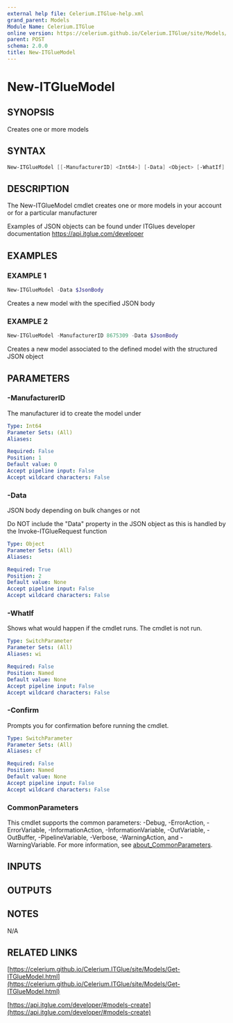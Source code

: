```yaml
---
external help file: Celerium.ITGlue-help.xml
grand_parent: Models
Module Name: Celerium.ITGlue
online version: https://celerium.github.io/Celerium.ITGlue/site/Models/New-ITGlueModel.html
parent: POST
schema: 2.0.0
title: New-ITGlueModel
---
```


# New-ITGlueModel

## SYNOPSIS
Creates one or more models

## SYNTAX

```powershell
New-ITGlueModel [[-ManufacturerID] <Int64>] [-Data] <Object> [-WhatIf] [-Confirm] [<CommonParameters>]
```

## DESCRIPTION
The New-ITGlueModel cmdlet creates one or more models
in your account or for a particular manufacturer

Examples of JSON objects can be found under ITGlues developer documentation
    https://api.itglue.com/developer

## EXAMPLES

### EXAMPLE 1
```powershell
New-ITGlueModel -Data $JsonBody
```

Creates a new model with the specified JSON body

### EXAMPLE 2
```powershell
New-ITGlueModel -ManufacturerID 8675309 -Data $JsonBody
```

Creates a new model associated to the defined model with the
structured JSON object

## PARAMETERS

### -ManufacturerID
The manufacturer id to create the model under

```yaml
Type: Int64
Parameter Sets: (All)
Aliases:

Required: False
Position: 1
Default value: 0
Accept pipeline input: False
Accept wildcard characters: False
```

### -Data
JSON body depending on bulk changes or not

Do NOT include the "Data" property in the JSON object as this is handled
by the Invoke-ITGlueRequest function

```yaml
Type: Object
Parameter Sets: (All)
Aliases:

Required: True
Position: 2
Default value: None
Accept pipeline input: False
Accept wildcard characters: False
```

### -WhatIf
Shows what would happen if the cmdlet runs.
The cmdlet is not run.

```yaml
Type: SwitchParameter
Parameter Sets: (All)
Aliases: wi

Required: False
Position: Named
Default value: None
Accept pipeline input: False
Accept wildcard characters: False
```

### -Confirm
Prompts you for confirmation before running the cmdlet.

```yaml
Type: SwitchParameter
Parameter Sets: (All)
Aliases: cf

Required: False
Position: Named
Default value: None
Accept pipeline input: False
Accept wildcard characters: False
```

### CommonParameters
This cmdlet supports the common parameters: -Debug, -ErrorAction, -ErrorVariable, -InformationAction, -InformationVariable, -OutVariable, -OutBuffer, -PipelineVariable, -Verbose, -WarningAction, and -WarningVariable. For more information, see [about_CommonParameters](http://go.microsoft.com/fwlink/?LinkID=113216).

## INPUTS

## OUTPUTS

## NOTES
N/A

## RELATED LINKS

[https://celerium.github.io/Celerium.ITGlue/site/Models/Get-ITGlueModel.html](https://celerium.github.io/Celerium.ITGlue/site/Models/Get-ITGlueModel.html)

[https://api.itglue.com/developer/#models-create](https://api.itglue.com/developer/#models-create)

